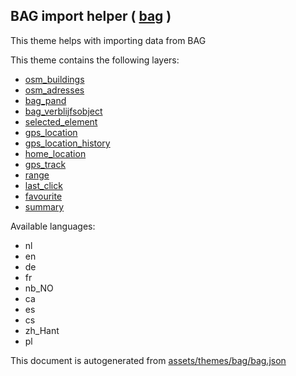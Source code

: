 [//]: # (WARNING: this file is automatically generated. Please find the sources at the bottom and edit those sources)



 BAG import helper ( [bag](https://mapcomplete.org/bag) ) 
----------------------------------------------------------



This theme helps with importing data from BAG

This theme contains the following layers:



  - [osm_buildings](../Layers/osm_buildings.md)
  - [osm_adresses](../Layers/osm_adresses.md)
  - [bag_pand](../Layers/bag_pand.md)
  - [bag_verblijfsobject](../Layers/bag_verblijfsobject.md)
  - [selected_element](../Layers/selected_element.md)
  - [gps_location](../Layers/gps_location.md)
  - [gps_location_history](../Layers/gps_location_history.md)
  - [home_location](../Layers/home_location.md)
  - [gps_track](../Layers/gps_track.md)
  - [range](../Layers/range.md)
  - [last_click](../Layers/last_click.md)
  - [favourite](../Layers/favourite.md)
  - [summary](../Layers/summary.md)


Available languages:



  - nl
  - en
  - de
  - fr
  - nb_NO
  - ca
  - es
  - cs
  - zh_Hant
  - pl
 

This document is autogenerated from [assets/themes/bag/bag.json](https://github.com/pietervdvn/MapComplete/blob/develop/assets/themes/bag/bag.json)
